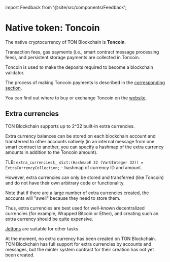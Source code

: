 import Feedback from '@site/src/components/Feedback';

# Native token: Toncoin

The native cryptocurrency of TON Blockchain is **Toncoin**.

Transaction fees, gas payments (i.e., smart contract message processing fees), and persistent storage payments are collected in Toncoin.

Toncoin is used to make the deposits required to become a blockchain validator.

The process of making Toncoin payments is described in the [corresponding section](/v3/guidelines/dapps/asset-processing/payments-processing).

You can find out where to buy or exchange Toncoin on the [website](https://ton.org/coin).

## Extra currencies

TON Blockchain supports up to 2^32 built-in extra currencies. 

Extra currency balances can be stored on each blockchain account and transferred to other accounts natively (in an internal message from one smart contract to another, you can specify a hashmap of the extra currency amounts in addition to the Toncoin amount).

TLB: `extra_currencies$_ dict:(HashmapE 32 (VarUInteger 32)) = ExtraCurrencyCollection;` - hashmap of currency ID and amount.

However, extra currencies can only be stored and transferred (like Toncoin) and do not have their own arbitrary code or functionality.

Note that if there are a large number of extra currencies created, the accounts will "swell" because they need to store them.

Thus, extra currencies are best used for well-known decentralized currencies (for example, Wrapped Bitcoin or Ether), and creating such an extra currency should be quite expensive.

[Jettons](/v3/documentation/dapps/defi/tokens#jettons-fungible-tokens) are suitable for other tasks.

At the moment, no extra currency has been created on TON Blockchain. TON Blockchain has full support for extra currencies by accounts and messages, but the minter system contract for their creation has not yet been created. 

<Feedback />

